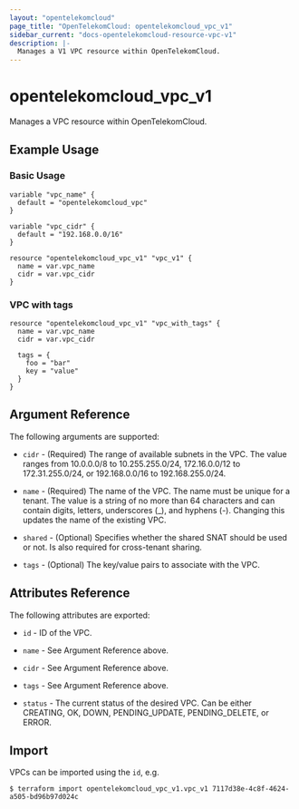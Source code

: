 ```yaml
---
layout: "opentelekomcloud"
page_title: "OpenTelekomCloud: opentelekomcloud_vpc_v1"
sidebar_current: "docs-opentelekomcloud-resource-vpc-v1"
description: |-
  Manages a V1 VPC resource within OpenTelekomCloud.
---
```


# opentelekomcloud_vpc_v1

Manages a VPC resource within OpenTelekomCloud.

## Example Usage

### Basic Usage

```hcl
variable "vpc_name" {
  default = "opentelekomcloud_vpc"
}

variable "vpc_cidr" {
  default = "192.168.0.0/16"
}

resource "opentelekomcloud_vpc_v1" "vpc_v1" {
  name = var.vpc_name
  cidr = var.vpc_cidr
}
```

### VPC with tags

```hcl
resource "opentelekomcloud_vpc_v1" "vpc_with_tags" {
  name = var.vpc_name
  cidr = var.vpc_cidr

  tags = {
    foo = "bar"
    key = "value"
  }
}
```

## Argument Reference

The following arguments are supported:

* `cidr` - (Required) The range of available subnets in the VPC. The value ranges from 10.0.0.0/8 to 10.255.255.0/24, 172.16.0.0/12 to 172.31.255.0/24, or 192.168.0.0/16 to 192.168.255.0/24.

* `name` - (Required) The name of the VPC. The name must be unique for a tenant. The value is a string of no more than 64 characters and can contain digits, letters, underscores (_), and hyphens (-). Changing this updates the name of the existing VPC.

* `shared` - (Optional) Specifies whether the shared SNAT should be used or not. Is also required  for cross-tenant sharing.

* `tags` - (Optional) The key/value pairs to associate with the VPC.


## Attributes Reference

The following attributes are exported:

* `id` -  ID of the VPC.

* `name` - See Argument Reference above.

* `cidr` - See Argument Reference above.

* `tags` - See Argument Reference above.

* `status` - The current status of the desired VPC. Can be either CREATING, OK, DOWN, PENDING_UPDATE, PENDING_DELETE, or ERROR.

## Import

VPCs can be imported using the `id`, e.g.

```
$ terraform import opentelekomcloud_vpc_v1.vpc_v1 7117d38e-4c8f-4624-a505-bd96b97d024c
```
